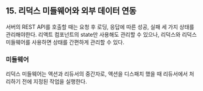 ## 15. 리덕스 미들웨어와 외부 데이터 연동


서버의 REST API를 호출할 때는 요청 후 로딩, 응답에 따른 성공, 실패 세 가지 상태를 관리해야한다. 리액트 컴포넌트의 state만 사용해도 관리할 수 있으나, 리덕스와 리덕스 미들웨어를 사용하면 상태를 간편하게 관리할 수 있다.


### 미들웨어

리덕스 미들웨어는 액션과 리듀서의 중간자로, 액션을 디스패치 했을 때 리듀서에서 처리하기 전에 지정된 작업을 실행한다.
